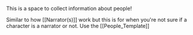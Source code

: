  This is a space to collect information about people!
 
 Similar to how [[Narrator(s)]] work but this is for when you're not sure if a character is a narrator or not.  Use the [[People_Template]]